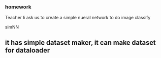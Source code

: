 ### homework 
Teacher li ask us to create a simple nueral network to do image classify

simNN
## it has simple dataset maker, it can make dataset for dataloader
